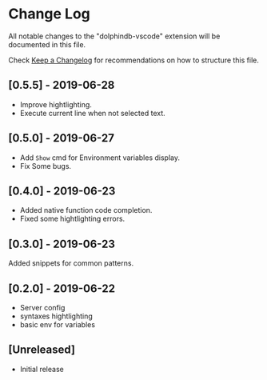 # Change Log

All notable changes to the "dolphindb-vscode" extension will be documented in this file.

Check [Keep a Changelog](http://keepachangelog.com/) for recommendations on how to structure this file.

## [0.5.5] - 2019-06-28
- Improve hightlighting.
- Execute current line when not selected text.


## [0.5.0] - 2019-06-27

- Add `Show` cmd for Environment variables display. 
- Fix Some bugs.

## [0.4.0] - 2019-06-23

- Added native function code completion.
- Fixed some hightlighting errors.

## [0.3.0] - 2019-06-23

Added snippets for common patterns.

## [0.2.0] - 2019-06-22

- Server config
- syntaxes hightlighting
- basic env for variables

## [Unreleased]

- Initial release